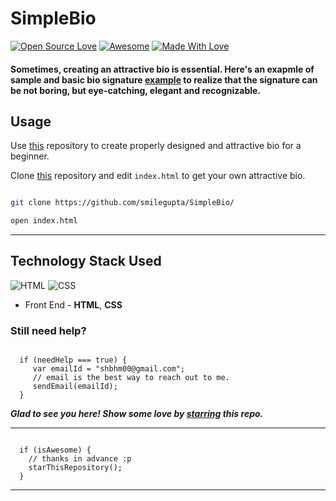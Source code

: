 # SimpleBio

[![Open Source Love](https://badges.frapsoft.com/os/v2/open-source.svg?v=103)](https://github.com/smilegupta)
[![Awesome](https://cdn.rawgit.com/sindresorhus/awesome/d7305f38d29fed78fa85652e3a63e154dd8e8829/media/badge.svg)](https://github.com/smilegupta) [![Made With Love](https://img.shields.io/badge/Made%20With-Love-orange.svg)](https://github.com/smilegupta)

#### Sometimes, creating an attractive bio is essential. Here's an exapmle of sample and basic bio signature [example]( https://smilegupta.github.io/SimpleBio/) to realize that the signature can be not boring, but eye-catching, elegant and recognizable.

## Usage

Use [this](https://github.com/smilegupta/SimpleBio) repository to create properly designed and attractive bio for a beginner. 

Clone [this](https://github.com/smilegupta/SimpleBio) repository and edit `index.html` to get your own attractive bio.

```bash

git clone https://github.com/smilegupta/SimpleBio/ 

open index.html

```
-----
## Technology Stack Used

![HTML](https://img.shields.io/badge/frontend-html-orange.svg?logo=html5&style=flat-square) 
![CSS](https://img.shields.io/badge/frontend-css-yellowgreen.svg?logo=css3&style=flat-square)

- Front End - **HTML**, **CSS**

### Still need help?

```

  if (needHelp === true) {
     var emailId = "shbhm00@gmail.com";
     // email is the best way to reach out to me.
     sendEmail(emailId);
  }

```
***Glad to see you here! Show some love by [starring](https://github.com/shbhm00/portfolio) this repo.***

-----

```

  if (isAwesome) {
    // thanks in advance :p
    starThisRepository();
  }

```

******

